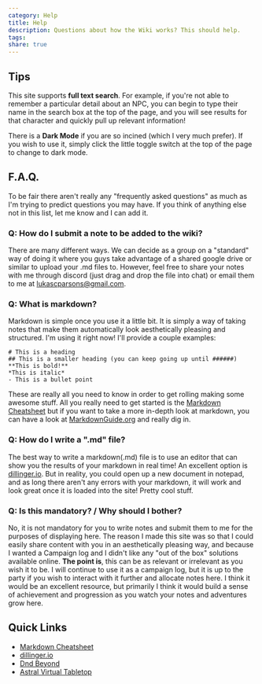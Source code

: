 ```yaml
---
category: Help
title: Help
description: Questions about how the Wiki works? This should help. 
tags: 
share: true
---
```


## Tips
This site supports **full text search**. For example, if you're not able to remember a particular detail about an NPC, you can begin to type their name in the search box at the top of the page, and you will see results for that character and quickly pull up relevant information!

There is a **Dark Mode** if you are so incined (which I very much prefer). If you wish to use it, simply click the little toggle switch at the top of the page to change to dark mode.

## F.A.Q.
To be fair there aren't really any "frequently asked questions" as much as I'm trying to predict questions you may have. If you think of anything else not in this list, let me know and I can add it.

### Q: How do I submit a note to be added to the wiki?
There are many different ways. We can decide as a group on a "standard" way of doing it where you guys take advantage of a shared google drive or similar to upload your .md files to. 
However, feel free to share your notes with me through discord (just drag and drop the file into chat) or email them to me at lukascparsons@gmail.com.

### Q: What is markdown?
Markdown is simple once you use it a little bit. It is simply a way of taking notes that make them automatically look aesthetically pleasing and structured. I'm using it right now! I'll provide a couple examples:
```
# This is a heading
## This is a smaller heading (you can keep going up until ######)
**This is bold!**
*This is italic*
- This is a bullet point
```
These are really all you need to know in order to get rolling making some awesome stuff. All you really need to get started is the [Markdown Cheatsheet](https://github.com/adam-p/markdown-here/wiki/Markdown-Cheatsheet) but if you want to take a more in-depth look at markdown, you can have a look at [MarkdownGuide.org](https://www.markdownguide.org/getting-started/) and really dig in.

### Q: How do I write a ".md" file?
The best way to write a markdown(.md) file is to use an editor that can show you the results of your markdown in real time! An excellent option is [dillinger.io](https://dillinger.io/). But in reality, you could open up a new document in notepad, and as long there aren't any errors with your markdown, it will work and look great once it is loaded into the site! Pretty cool stuff.

### Q: Is this mandatory? / Why should I bother?
No, it is not mandatory for you to write notes and submit them to me for the purposes of displaying here. The reason I made this site was so that I could easily share content with you in an aesthetically pleasing way, and because I wanted a Campaign log and I didn't like any "out of the box" solutions available online. **The point is**, this can be as relevant or irrelevant as you wish it to be. I will continue to use it as a campaign log, but it is up to the party if you wish to interact with it further and allocate notes here. I think it would be an excellent resource, but primarily I think it would build a sense of achievement and progression  as you watch your notes and adventures grow here.

## Quick Links
- [Markdown Cheatsheet](https://github.com/adam-p/markdown-here/wiki/Markdown-Cheatsheet)
- [dillinger.io](https://dillinger.io/)
- [Dnd Beyond](https://www.dndbeyond.com/campaigns/1955595)
- [Astral Virtual Tabletop](https://app.astraltabletop.com/play/-MtQSBsS-lPFlFZNGE4_/portal)